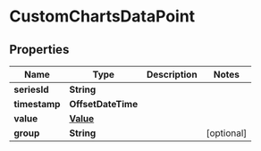 

# CustomChartsDataPoint


## Properties

| Name | Type | Description | Notes |
|------------ | ------------- | ------------- | -------------|
|**seriesId** | **String** |  |  |
|**timestamp** | **OffsetDateTime** |  |  |
|**value** | [**Value**](Value.md) |  |  |
|**group** | **String** |  |  [optional] |



